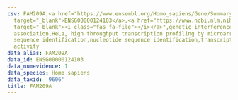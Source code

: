 ```yaml
---
csv: FAM209A,<a href="https://www.ensembl.org/Homo_sapiens/Gene/Summary?db=core;g=ENSG00000124103"
  target="_blank">ENSG00000124103</a>,<a href="https://www.ncbi.nlm.nih.gov/pubmed/28369544"
  target="_blank"><i class="fas fa-file"></i></a>",genetic interference,functional
  association,HeLa, high throughput transcription profiling by microarray,nucleotide
  sequence identification,nucleotide sequence identification,transcriptional regulation,up-regulates
  activity
data_alias: FAM209A
data_id: ENSG00000124103
data_numevidence: 1
data_species: Homo sapiens
data_taxid: '9606'
title: FAM209A
---
```

